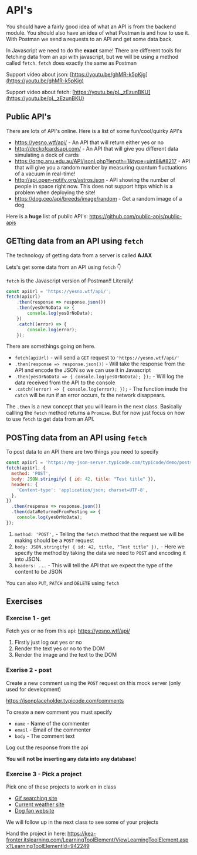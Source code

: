 # API's

You should have a fairly good idea of what an API is from the backend module. You should also have an idea of what Postman is and how to use it. With Postman we send a requests to an API and get some data back. 

In Javascript we need to do the **exact** same! There are different tools for fetching data from an api with javascript, but we will be using a method called `fetch`. `fetch` does exactly the same as Postman



Support video about json: [https://youtu.be/ghMR-k5pKjg](https://youtu.be/ghMR-k5pKjg)

Support video about fetch: [https://youtu.be/pL_zEzunBKU](https://youtu.be/pL_zEzunBKU)



## Public API's

There are lots of API's online. Here is a list of some fun/cool/quirky API's

- https://yesno.wtf/api/ - An API that will return either yes or no
- http://deckofcardsapi.com/ - An API that will give you different data simulating a deck of cards
- https://qrng.anu.edu.au/API/jsonI.php?length=1&type=uint8&#8217 - API that will give you a random number by measuring quantum fluctuations of a vacuum in real-time!
- http://api.open-notify.org/astros.json - API showing the number of people in space right now. This does not support https which is a problem when deploying the site!
- https://dog.ceo/api/breeds/image/random - Get a random image of a dog

Here is a **huge** list of public API's: https://github.com/public-apis/public-apis



## GETting data from an API using `fetch`

The technology of getting data from a server is called **AJAX**

Lets's get some data from an API using `fetch` 👇

`fetch` is the Javascript version of Postman!! Literally!

```javascript
const apiUrl = 'https://yesno.wtf/api/';
fetch(apiUrl)
    .then(response => response.json())
    .then(yesOrNoData => {
        console.log(yesOrNoData);
    })
    .catch((error) => {
        console.log(error);
    });
```

There are somethings going on here. 

- `fetch(apiUrl)` - will send a `GET` request to `'https://yesno.wtf/api/'`
- `.then(response => response.json())` - Will take the response from the API and encode the JSON so we can use it in Javascript
- `.then(yesOrNoData => {
          console.log(yesOrNoData);
      });` - Will log the data received from the API to the console
- `.catch((error) => {
          console.log(error);
          });` -  The function insde the `catch` will be run if an error occurs, fx the network disappears. 

The `.then` is a new concept that you will learn in the next class. Basically callling the `fetch` method returns a `Promise`. But for now just focus on how to use `fetch` to get data from an API. 



## POSTing data from an API using `fetch`

To post data to an API there are two things you need to specify

```javascript
const apiUrl = 'https://my-json-server.typicode.com/typicode/demo/posts';
fetch(apiUrl, {
  method: 'POST',
  body: JSON.stringify( { id: 42, title: "Test title" }),
  headers: {
    'Content-type': 'application/json; charset=UTF-8',
  },
})
  .then(response => response.json())
  .then(dataReturnedFromPosting => {
  	console.log(yesOrNoData);
});
```

1. `method: 'POST',` - Telling the `fetch` method that the request we will be making should be a `POST` request
2. `body: JSON.stringify( { id: 42, title, "Test title" }),` - Here we specify the method by taking the data we need to `POST` and encoding it into JSON. 
3. `headers: ...` - This will tell the API that we expect the type of the content to be JSON



You can also `PUT`, `PATCH` and `DELETE` using `fetch`



## Exercises



### Exercise 1 - get

Fetch yes or no from this api: https://yesno.wtf/api/

1. Firstly just log out yes or no
2. Render the text yes or no to the DOM
3. Render the image and the text to the DOM



### Exerise 2 - post

Create a new comment using the `POST` request on this mock server (only used for development)

https://jsonplaceholder.typicode.com/comments

To create a new comment you must specify 

- `name` - Name of the commenter
- `email` - Email of the commenter
-  `body` - The comment text

Log out the response from the api

**You will not be inserting any data into any database!**



### Exercise 3 - Pick a project

Pick one of these projects to work on in class

- [Gif searching site](https://github.com/HackYourFuture-CPH/JavaScript/blob/master/javascript3/week1/homework.md#giphy-api)
- [Current weather site](https://github.com/HackYourFuture-CPH/JavaScript/blob/master/javascript3/week1/homework.md#weather-app)
- [Dog fan website](https://github.com/HackYourFuture-CPH/JavaScript/blob/master/javascript3/week1/lesson-plan.md#dog-fan-website)

We will follow up in the next class to see some of your projects

Hand the project in here: https://kea-fronter.itslearning.com/LearningToolElement/ViewLearningToolElement.aspx?LearningToolElementId=942249

